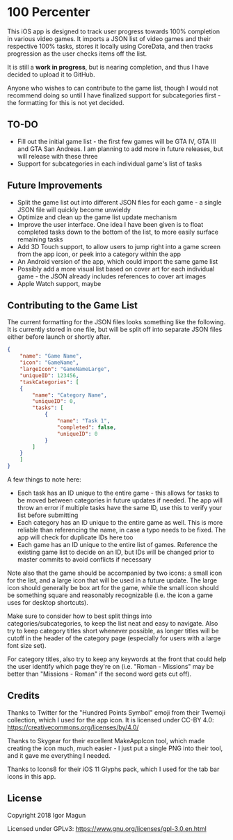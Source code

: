 100 Percenter
==========

This iOS app is designed to track user progress towards 100% completion in various video games. It imports a JSON list of video games and their respective 100% tasks, stores it locally using CoreData, and then tracks progression as the user checks items off the list.

It is still a **work in progress**, but is nearing completion, and thus I have decided to upload it to GitHub.

Anyone who wishes to can contribute to the game list, though I would not recommend doing so until I have finalized support for subcategories first - the formatting for this is not yet decided.

## TO-DO
* Fill out the initial game list - the first few games will be GTA IV, GTA III and GTA San Andreas. I am planning to add more in future releases, but will release with these three
* Support for subcategories in each individual game's list of tasks

## Future Improvements
* Split the game list out into different JSON files for each game - a single JSON file will quickly become unwieldy
* Optimize and clean up the game list update mechanism
* Improve the user interface. One idea I have been given is to float completed tasks down to the bottom of the list, to more easily surface remaining tasks
* Add 3D Touch support, to allow users to jump right into a game screen from the app icon, or peek into a category within the app
* An Android version of the app, which could import the same game list
* Possibly add a more visual list based on cover art for each individual game - the JSON already includes references to cover art images
* Apple Watch support, maybe

## Contributing to the Game List
The current formatting for the JSON files looks something like the following. It is currently stored in one file, but will be split off into separate JSON files either before launch or shortly after.

```json
{
    "name": "Game Name",
    "icon": "GameName",
    "largeIcon": "GameNameLarge",
    "uniqueID": 123456,
    "taskCategories": [
    {
        "name": "Category Name",
        "uniqueID": 0,
        "tasks": [
            {
                "name": "Task 1",
                "completed": false,
                "uniqueID": 0
            }
        ]
    }
    ]
}
```

A few things to note here:
* Each task has an ID unique to the entire game - this allows for tasks to be moved between categories in future updates if needed. The app will throw an error if multiple tasks have the same ID, use this to verify your list before submitting
* Each category has an ID unique to the entire game as well. This is more reliable than referencing the name, in case a typo needs to be fixed. The app will check for duplicate IDs here too
* Each game has an ID unique to the entire list of games. Reference the existing game list to decide on an ID, but IDs will be changed prior to master commits to avoid conflicts if necessary

Note also that the game should be accompanied by two icons: a small icon for the list, and a large icon that will be used in a future update. The large icon should generally be box art for the game, while the small icon should be something square and reasonably recognizable (i.e. the icon a game uses for desktop shortcuts).

Make sure to consider how to best split things into categories/subcategories, to keep the list neat and easy to navigate. Also try to keep category titles short whenever possible, as longer titles will be cutoff in the header of the category page (especially for users with a large font size set).

For category titles, also try to keep any keywords at the front that could help the user identify which page they're on (i.e. "Roman - Missions" may be better than "Missions - Roman" if the second word gets cut off).

## Credits
Thanks to Twitter for the "Hundred Points Symbol" emoji from their Twemoji collection, which I used for the app icon. It is licensed under CC-BY 4.0: https://creativecommons.org/licenses/by/4.0/

Thanks to Skygear for their excellent MakeAppIcon tool, which made creating the icon much, much easier - I just put a single PNG into their tool, and it gave me everything I needed.

Thanks to Icons8 for their iOS 11 Glyphs pack, which I used for the tab bar icons in this app.

## License
Copyright 2018 Igor Magun

Licensed under GPLv3: https://www.gnu.org/licenses/gpl-3.0.en.html
